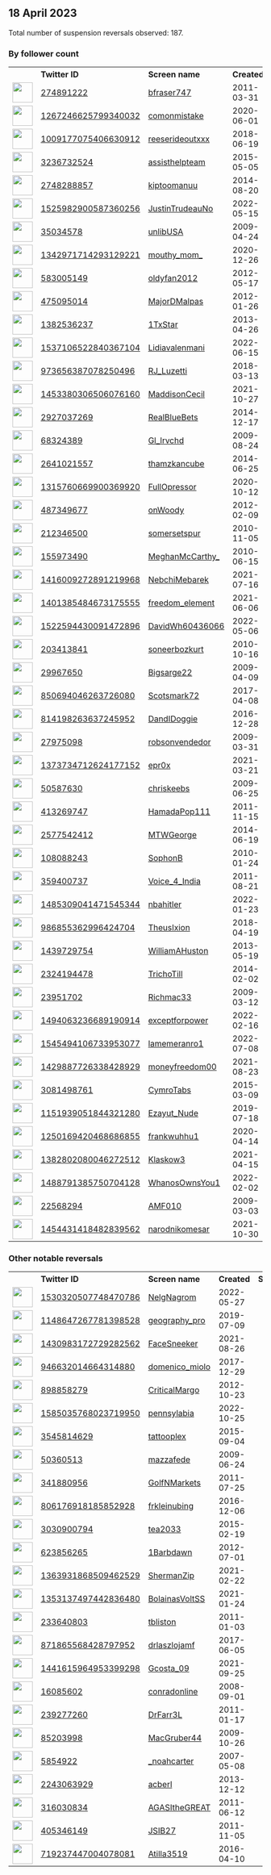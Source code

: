 
## 18 April 2023
Total number of suspension reversals observed: 187.

### By follower count
<table><tr><th></th><th align="left">Twitter ID</th><th align="left">Screen name</th>
<th align="left">Created</th><th align="left">Status</th><th align="left">Suspended</th><th align="left">Followers</th>
<tr><td><a href="https://pbs.twimg.com/profile_images/1317707087560859648/szqwCbye_normal.jpg"><img src="https://pbs.twimg.com/profile_images/1317707087560859648/szqwCbye_normal.jpg" width="40px" height="40px" align="center"/></a></td><td><a href="https://twitter.com/intent/user?user_id=274891222">274891222</a></td><td><a href="https://twitter.com/bfraser747">bfraser747</a></td><td>2011-03-31</td><td align="center"></td><td></td><td>195891</td></tr>
<tr><td><a href="https://pbs.twimg.com/profile_images/1641476603854327809/88Akm-AI_normal.jpg"><img src="https://pbs.twimg.com/profile_images/1641476603854327809/88Akm-AI_normal.jpg" width="40px" height="40px" align="center"/></a></td><td><a href="https://twitter.com/intent/user?user_id=1267246625799340032">1267246625799340032</a></td><td><a href="https://twitter.com/comonmistake">comonmistake</a></td><td>2020-06-01</td><td align="center"></td><td></td><td>104168</td></tr>
<tr><td><a href="https://pbs.twimg.com/profile_images/1643607308805771265/G7wNNkGd_normal.jpg"><img src="https://pbs.twimg.com/profile_images/1643607308805771265/G7wNNkGd_normal.jpg" width="40px" height="40px" align="center"/></a></td><td><a href="https://twitter.com/intent/user?user_id=1009177075406630912">1009177075406630912</a></td><td><a href="https://twitter.com/reeserideoutxxx">reeserideoutxxx</a></td><td>2018-06-19</td><td align="center"></td><td>2022-10-29</td><td>70088</td></tr>
<tr><td><a href="https://pbs.twimg.com/profile_images/1645009950765203456/2uFzK2cA_normal.jpg"><img src="https://pbs.twimg.com/profile_images/1645009950765203456/2uFzK2cA_normal.jpg" width="40px" height="40px" align="center"/></a></td><td><a href="https://twitter.com/intent/user?user_id=3236732524">3236732524</a></td><td><a href="https://twitter.com/assisthelpteam">assisthelpteam</a></td><td>2015-05-05</td><td align="center">🚫</td><td>2023-04-09</td><td>45640</td></tr>
<tr><td><a href="https://pbs.twimg.com/profile_images/1569052490699608064/AhEALE3O_normal.jpg"><img src="https://pbs.twimg.com/profile_images/1569052490699608064/AhEALE3O_normal.jpg" width="40px" height="40px" align="center"/></a></td><td><a href="https://twitter.com/intent/user?user_id=2748288857">2748288857</a></td><td><a href="https://twitter.com/kiptoomanuu">kiptoomanuu</a></td><td>2014-08-20</td><td align="center"></td><td>2023-02-01</td><td>43967</td></tr>
<tr><td><a href="https://pbs.twimg.com/profile_images/1623536007022018560/K0MXbRKr_normal.jpg"><img src="https://pbs.twimg.com/profile_images/1623536007022018560/K0MXbRKr_normal.jpg" width="40px" height="40px" align="center"/></a></td><td><a href="https://twitter.com/intent/user?user_id=1525982900587360256">1525982900587360256</a></td><td><a href="https://twitter.com/JustinTrudeauNo">JustinTrudeauNo</a></td><td>2022-05-15</td><td align="center">🚫</td><td>2023-03-25</td><td>14100</td></tr>
<tr><td><a href="https://pbs.twimg.com/profile_images/1553166589876473857/l4KpqJrA_normal.jpg"><img src="https://pbs.twimg.com/profile_images/1553166589876473857/l4KpqJrA_normal.jpg" width="40px" height="40px" align="center"/></a></td><td><a href="https://twitter.com/intent/user?user_id=35034578">35034578</a></td><td><a href="https://twitter.com/unlibUSA">unlibUSA</a></td><td>2009-04-24</td><td align="center"></td><td>2022-08-08</td><td>12411</td></tr>
<tr><td><a href="https://pbs.twimg.com/profile_images/1561772440480628744/I7yCcoY4_normal.jpg"><img src="https://pbs.twimg.com/profile_images/1561772440480628744/I7yCcoY4_normal.jpg" width="40px" height="40px" align="center"/></a></td><td><a href="https://twitter.com/intent/user?user_id=1342971714293129221">1342971714293129221</a></td><td><a href="https://twitter.com/mouthy_mom_">mouthy_mom_</a></td><td>2020-12-26</td><td align="center"></td><td>2022-09-30</td><td>11126</td></tr>
<tr><td><a href="https://pbs.twimg.com/profile_images/1322648006097657856/hcQyZUqm_normal.jpg"><img src="https://pbs.twimg.com/profile_images/1322648006097657856/hcQyZUqm_normal.jpg" width="40px" height="40px" align="center"/></a></td><td><a href="https://twitter.com/intent/user?user_id=583005149">583005149</a></td><td><a href="https://twitter.com/oldyfan2012">oldyfan2012</a></td><td>2012-05-17</td><td align="center"></td><td></td><td>10377</td></tr>
<tr><td><a href="https://pbs.twimg.com/profile_images/1266359677127806976/YKBtZn-m_normal.jpg"><img src="https://pbs.twimg.com/profile_images/1266359677127806976/YKBtZn-m_normal.jpg" width="40px" height="40px" align="center"/></a></td><td><a href="https://twitter.com/intent/user?user_id=475095014">475095014</a></td><td><a href="https://twitter.com/MajorDMalpas">MajorDMalpas</a></td><td>2012-01-26</td><td align="center"></td><td>2022-09-20</td><td>10235</td></tr>
<tr><td><a href="https://pbs.twimg.com/profile_images/1338688351889727489/NRFs5_kY_normal.jpg"><img src="https://pbs.twimg.com/profile_images/1338688351889727489/NRFs5_kY_normal.jpg" width="40px" height="40px" align="center"/></a></td><td><a href="https://twitter.com/intent/user?user_id=1382536237">1382536237</a></td><td><a href="https://twitter.com/1TxStar">1TxStar</a></td><td>2013-04-26</td><td align="center"></td><td></td><td>7629</td></tr>
<tr><td><a href="https://pbs.twimg.com/profile_images/1650219888466710528/9vD2T422_normal.jpg"><img src="https://pbs.twimg.com/profile_images/1650219888466710528/9vD2T422_normal.jpg" width="40px" height="40px" align="center"/></a></td><td><a href="https://twitter.com/intent/user?user_id=1537106522840367104">1537106522840367104</a></td><td><a href="https://twitter.com/Lidiavalenmani">Lidiavalenmani</a></td><td>2022-06-15</td><td align="center"></td><td>2022-10-31</td><td>6903</td></tr>
<tr><td><a href="https://pbs.twimg.com/profile_images/1650670913484980224/2s5acEgV_normal.jpg"><img src="https://pbs.twimg.com/profile_images/1650670913484980224/2s5acEgV_normal.jpg" width="40px" height="40px" align="center"/></a></td><td><a href="https://twitter.com/intent/user?user_id=973656387078250496">973656387078250496</a></td><td><a href="https://twitter.com/RJ_Luzetti">RJ_Luzetti</a></td><td>2018-03-13</td><td align="center"></td><td>2022-08-25</td><td>6706</td></tr>
<tr><td><a href="https://pbs.twimg.com/profile_images/1453380455655477252/e18v6Fa1_normal.jpg"><img src="https://pbs.twimg.com/profile_images/1453380455655477252/e18v6Fa1_normal.jpg" width="40px" height="40px" align="center"/></a></td><td><a href="https://twitter.com/intent/user?user_id=1453380306506076160">1453380306506076160</a></td><td><a href="https://twitter.com/MaddisonCecil">MaddisonCecil</a></td><td>2021-10-27</td><td align="center"></td><td>2023-03-31</td><td>5842</td></tr>
<tr><td><a href="https://pbs.twimg.com/profile_images/1099290283081113600/trDd2Bqf_normal.png"><img src="https://pbs.twimg.com/profile_images/1099290283081113600/trDd2Bqf_normal.png" width="40px" height="40px" align="center"/></a></td><td><a href="https://twitter.com/intent/user?user_id=2927037269">2927037269</a></td><td><a href="https://twitter.com/RealBlueBets">RealBlueBets</a></td><td>2014-12-17</td><td align="center"></td><td></td><td>5658</td></tr>
<tr><td><a href="https://pbs.twimg.com/profile_images/1251353857369800707/N-8KUrUt_normal.jpg"><img src="https://pbs.twimg.com/profile_images/1251353857369800707/N-8KUrUt_normal.jpg" width="40px" height="40px" align="center"/></a></td><td><a href="https://twitter.com/intent/user?user_id=68324389">68324389</a></td><td><a href="https://twitter.com/Gl_lrvchd">Gl_lrvchd</a></td><td>2009-08-24</td><td align="center"></td><td>2022-11-13</td><td>5459</td></tr>
<tr><td><a href="https://pbs.twimg.com/profile_images/1631928000047398914/reHH4Vyx_normal.jpg"><img src="https://pbs.twimg.com/profile_images/1631928000047398914/reHH4Vyx_normal.jpg" width="40px" height="40px" align="center"/></a></td><td><a href="https://twitter.com/intent/user?user_id=2641021557">2641021557</a></td><td><a href="https://twitter.com/thamzkancube">thamzkancube</a></td><td>2014-06-25</td><td align="center"></td><td>2023-04-04</td><td>4984</td></tr>
<tr><td><a href="https://pbs.twimg.com/profile_images/1317161462830346240/0448xIEg_normal.jpg"><img src="https://pbs.twimg.com/profile_images/1317161462830346240/0448xIEg_normal.jpg" width="40px" height="40px" align="center"/></a></td><td><a href="https://twitter.com/intent/user?user_id=1315760669900369920">1315760669900369920</a></td><td><a href="https://twitter.com/FullOpressor">FullOpressor</a></td><td>2020-10-12</td><td align="center"></td><td></td><td>4606</td></tr>
<tr><td><a href="https://pbs.twimg.com/profile_images/1064267261056299008/gOMp7sVd_normal.jpg"><img src="https://pbs.twimg.com/profile_images/1064267261056299008/gOMp7sVd_normal.jpg" width="40px" height="40px" align="center"/></a></td><td><a href="https://twitter.com/intent/user?user_id=487349677">487349677</a></td><td><a href="https://twitter.com/onWoody">onWoody</a></td><td>2012-02-09</td><td align="center"></td><td>2022-10-11</td><td>4178</td></tr>
<tr><td><a href="https://pbs.twimg.com/profile_images/1650861473776951296/Mei_KUpX_normal.jpg"><img src="https://pbs.twimg.com/profile_images/1650861473776951296/Mei_KUpX_normal.jpg" width="40px" height="40px" align="center"/></a></td><td><a href="https://twitter.com/intent/user?user_id=212346500">212346500</a></td><td><a href="https://twitter.com/somersetspur">somersetspur</a></td><td>2010-11-05</td><td align="center"></td><td>2023-02-12</td><td>3397</td></tr>
<tr><td><a href="https://pbs.twimg.com/profile_images/1493066459634933762/og4ns-1O_normal.jpg"><img src="https://pbs.twimg.com/profile_images/1493066459634933762/og4ns-1O_normal.jpg" width="40px" height="40px" align="center"/></a></td><td><a href="https://twitter.com/intent/user?user_id=155973490">155973490</a></td><td><a href="https://twitter.com/MeghanMcCarthy_">MeghanMcCarthy_</a></td><td>2010-06-15</td><td align="center"></td><td>2023-03-20</td><td>3254</td></tr>
<tr><td><a href="https://pbs.twimg.com/profile_images/1525738933191168001/M9o0M7-w_normal.jpg"><img src="https://pbs.twimg.com/profile_images/1525738933191168001/M9o0M7-w_normal.jpg" width="40px" height="40px" align="center"/></a></td><td><a href="https://twitter.com/intent/user?user_id=1416009272891219968">1416009272891219968</a></td><td><a href="https://twitter.com/NebchiMebarek">NebchiMebarek</a></td><td>2021-07-16</td><td align="center"></td><td>2022-06-10</td><td>3164</td></tr>
<tr><td><a href="https://pbs.twimg.com/profile_images/1487763193057648643/xTVYlNu7_normal.jpg"><img src="https://pbs.twimg.com/profile_images/1487763193057648643/xTVYlNu7_normal.jpg" width="40px" height="40px" align="center"/></a></td><td><a href="https://twitter.com/intent/user?user_id=1401385484673175555">1401385484673175555</a></td><td><a href="https://twitter.com/freedom_element">freedom_element</a></td><td>2021-06-06</td><td align="center"></td><td>2022-06-12</td><td>3080</td></tr>
<tr><td><a href="https://pbs.twimg.com/profile_images/1522595154225414144/IJYI-DKz_normal.jpg"><img src="https://pbs.twimg.com/profile_images/1522595154225414144/IJYI-DKz_normal.jpg" width="40px" height="40px" align="center"/></a></td><td><a href="https://twitter.com/intent/user?user_id=1522594430091472896">1522594430091472896</a></td><td><a href="https://twitter.com/DavidWh60436066">DavidWh60436066</a></td><td>2022-05-06</td><td align="center"></td><td>2023-04-06</td><td>3025</td></tr>
<tr><td><a href="https://pbs.twimg.com/profile_images/852821553163059201/iM5RQclE_normal.jpg"><img src="https://pbs.twimg.com/profile_images/852821553163059201/iM5RQclE_normal.jpg" width="40px" height="40px" align="center"/></a></td><td><a href="https://twitter.com/intent/user?user_id=203413841">203413841</a></td><td><a href="https://twitter.com/soneerbozkurt">soneerbozkurt</a></td><td>2010-10-16</td><td align="center"></td><td></td><td>2801</td></tr>
<tr><td><a href="https://pbs.twimg.com/profile_images/1146147896368205828/Nl3-V2Ry_normal.jpg"><img src="https://pbs.twimg.com/profile_images/1146147896368205828/Nl3-V2Ry_normal.jpg" width="40px" height="40px" align="center"/></a></td><td><a href="https://twitter.com/intent/user?user_id=29967650">29967650</a></td><td><a href="https://twitter.com/Bigsarge22">Bigsarge22</a></td><td>2009-04-09</td><td align="center"></td><td></td><td>2585</td></tr>
<tr><td><a href="https://pbs.twimg.com/profile_images/915431710954807296/USwDHmxJ_normal.jpg"><img src="https://pbs.twimg.com/profile_images/915431710954807296/USwDHmxJ_normal.jpg" width="40px" height="40px" align="center"/></a></td><td><a href="https://twitter.com/intent/user?user_id=850694046263726080">850694046263726080</a></td><td><a href="https://twitter.com/Scotsmark72">Scotsmark72</a></td><td>2017-04-08</td><td align="center"></td><td></td><td>2404</td></tr>
<tr><td><a href="https://pbs.twimg.com/profile_images/1121415777918300160/UsXLJto6_normal.jpg"><img src="https://pbs.twimg.com/profile_images/1121415777918300160/UsXLJto6_normal.jpg" width="40px" height="40px" align="center"/></a></td><td><a href="https://twitter.com/intent/user?user_id=814198263637245952">814198263637245952</a></td><td><a href="https://twitter.com/DandIDoggie">DandIDoggie</a></td><td>2016-12-28</td><td align="center"></td><td></td><td>1975</td></tr>
<tr><td><a href="https://pbs.twimg.com/profile_images/1650953682383515649/to76Zg3d_normal.jpg"><img src="https://pbs.twimg.com/profile_images/1650953682383515649/to76Zg3d_normal.jpg" width="40px" height="40px" align="center"/></a></td><td><a href="https://twitter.com/intent/user?user_id=27975098">27975098</a></td><td><a href="https://twitter.com/robsonvendedor">robsonvendedor</a></td><td>2009-03-31</td><td align="center"></td><td>2022-11-18</td><td>1803</td></tr>
<tr><td><a href="https://pbs.twimg.com/profile_images/1569172089852100608/pAtqpnS-_normal.jpg"><img src="https://pbs.twimg.com/profile_images/1569172089852100608/pAtqpnS-_normal.jpg" width="40px" height="40px" align="center"/></a></td><td><a href="https://twitter.com/intent/user?user_id=1373734712624177152">1373734712624177152</a></td><td><a href="https://twitter.com/epr0x">epr0x</a></td><td>2021-03-21</td><td align="center"></td><td>2022-11-19</td><td>1763</td></tr>
<tr><td><a href="https://pbs.twimg.com/profile_images/1468674994670551050/0X6Diu49_normal.jpg"><img src="https://pbs.twimg.com/profile_images/1468674994670551050/0X6Diu49_normal.jpg" width="40px" height="40px" align="center"/></a></td><td><a href="https://twitter.com/intent/user?user_id=50587630">50587630</a></td><td><a href="https://twitter.com/chriskeebs">chriskeebs</a></td><td>2009-06-25</td><td align="center"></td><td>2022-03-23</td><td>1708</td></tr>
<tr><td><a href="https://pbs.twimg.com/profile_images/1398946811973406721/zujLcpcK_normal.jpg"><img src="https://pbs.twimg.com/profile_images/1398946811973406721/zujLcpcK_normal.jpg" width="40px" height="40px" align="center"/></a></td><td><a href="https://twitter.com/intent/user?user_id=413269747">413269747</a></td><td><a href="https://twitter.com/HamadaPop111">HamadaPop111</a></td><td>2011-11-15</td><td align="center"></td><td>2022-05-25</td><td>1640</td></tr>
<tr><td><a href="https://pbs.twimg.com/profile_images/912080938858721280/QCSrt3eO_normal.jpg"><img src="https://pbs.twimg.com/profile_images/912080938858721280/QCSrt3eO_normal.jpg" width="40px" height="40px" align="center"/></a></td><td><a href="https://twitter.com/intent/user?user_id=2577542412">2577542412</a></td><td><a href="https://twitter.com/MTWGeorge">MTWGeorge</a></td><td>2014-06-19</td><td align="center"></td><td></td><td>1622</td></tr>
<tr><td><a href="https://pbs.twimg.com/profile_images/1648352884709552138/ujMQAWoN_normal.jpg"><img src="https://pbs.twimg.com/profile_images/1648352884709552138/ujMQAWoN_normal.jpg" width="40px" height="40px" align="center"/></a></td><td><a href="https://twitter.com/intent/user?user_id=108088243">108088243</a></td><td><a href="https://twitter.com/SophonB">SophonB</a></td><td>2010-01-24</td><td align="center"></td><td></td><td>1604</td></tr>
<tr><td><a href="https://pbs.twimg.com/profile_images/1646908781153120258/DJDqgPKv_normal.jpg"><img src="https://pbs.twimg.com/profile_images/1646908781153120258/DJDqgPKv_normal.jpg" width="40px" height="40px" align="center"/></a></td><td><a href="https://twitter.com/intent/user?user_id=359400737">359400737</a></td><td><a href="https://twitter.com/Voice_4_India">Voice_4_India</a></td><td>2011-08-21</td><td align="center"></td><td>2022-12-31</td><td>1566</td></tr>
<tr><td><a href="https://pbs.twimg.com/profile_images/1633098331403558912/cPq9OUlV_normal.jpg"><img src="https://pbs.twimg.com/profile_images/1633098331403558912/cPq9OUlV_normal.jpg" width="40px" height="40px" align="center"/></a></td><td><a href="https://twitter.com/intent/user?user_id=1485309041471545344">1485309041471545344</a></td><td><a href="https://twitter.com/nbahitler">nbahitler</a></td><td>2022-01-23</td><td align="center"></td><td>2022-05-10</td><td>1560</td></tr>
<tr><td><a href="https://pbs.twimg.com/profile_images/1485614322411786246/eys654Ks_normal.png"><img src="https://pbs.twimg.com/profile_images/1485614322411786246/eys654Ks_normal.png" width="40px" height="40px" align="center"/></a></td><td><a href="https://twitter.com/intent/user?user_id=986855362996424704">986855362996424704</a></td><td><a href="https://twitter.com/TheusIxion">TheusIxion</a></td><td>2018-04-19</td><td align="center"></td><td>2022-09-16</td><td>1396</td></tr>
<tr><td><a href="https://pbs.twimg.com/profile_images/1479368929441103876/GkBKxaDr_normal.jpg"><img src="https://pbs.twimg.com/profile_images/1479368929441103876/GkBKxaDr_normal.jpg" width="40px" height="40px" align="center"/></a></td><td><a href="https://twitter.com/intent/user?user_id=1439729754">1439729754</a></td><td><a href="https://twitter.com/WilliamAHuston">WilliamAHuston</a></td><td>2013-05-19</td><td align="center"></td><td>2022-02-13</td><td>1334</td></tr>
<tr><td><a href="https://pbs.twimg.com/profile_images/1643265530604732417/H01Cndth_normal.jpg"><img src="https://pbs.twimg.com/profile_images/1643265530604732417/H01Cndth_normal.jpg" width="40px" height="40px" align="center"/></a></td><td><a href="https://twitter.com/intent/user?user_id=2324194478">2324194478</a></td><td><a href="https://twitter.com/TrichoTill">TrichoTill</a></td><td>2014-02-02</td><td align="center"></td><td>2023-04-06</td><td>1303</td></tr>
<tr><td><a href="https://pbs.twimg.com/profile_images/1648700741786238977/QymZhTgT_normal.jpg"><img src="https://pbs.twimg.com/profile_images/1648700741786238977/QymZhTgT_normal.jpg" width="40px" height="40px" align="center"/></a></td><td><a href="https://twitter.com/intent/user?user_id=23951702">23951702</a></td><td><a href="https://twitter.com/Richmac33">Richmac33</a></td><td>2009-03-12</td><td align="center"></td><td></td><td>1099</td></tr>
<tr><td><a href="https://pbs.twimg.com/profile_images/1629756461755650049/rmaFFU4z_normal.jpg"><img src="https://pbs.twimg.com/profile_images/1629756461755650049/rmaFFU4z_normal.jpg" width="40px" height="40px" align="center"/></a></td><td><a href="https://twitter.com/intent/user?user_id=1494063236689190914">1494063236689190914</a></td><td><a href="https://twitter.com/exceptforpower">exceptforpower</a></td><td>2022-02-16</td><td align="center"></td><td></td><td>1081</td></tr>
<tr><td><a href="https://pbs.twimg.com/profile_images/1593019984946552832/V2MmIj9s_normal.jpg"><img src="https://pbs.twimg.com/profile_images/1593019984946552832/V2MmIj9s_normal.jpg" width="40px" height="40px" align="center"/></a></td><td><a href="https://twitter.com/intent/user?user_id=1545494106733953077">1545494106733953077</a></td><td><a href="https://twitter.com/lamemeranro1">lamemeranro1</a></td><td>2022-07-08</td><td align="center"></td><td>2022-12-04</td><td>1061</td></tr>
<tr><td><a href="https://pbs.twimg.com/profile_images/1473897117253054465/VqSKfkrI_normal.jpg"><img src="https://pbs.twimg.com/profile_images/1473897117253054465/VqSKfkrI_normal.jpg" width="40px" height="40px" align="center"/></a></td><td><a href="https://twitter.com/intent/user?user_id=1429887726338428929">1429887726338428929</a></td><td><a href="https://twitter.com/moneyfreedom00">moneyfreedom00</a></td><td>2021-08-23</td><td align="center"></td><td>2023-03-12</td><td>1059</td></tr>
<tr><td><a href="https://pbs.twimg.com/profile_images/1281133897909223425/pNQzMgJ4_normal.jpg"><img src="https://pbs.twimg.com/profile_images/1281133897909223425/pNQzMgJ4_normal.jpg" width="40px" height="40px" align="center"/></a></td><td><a href="https://twitter.com/intent/user?user_id=3081498761">3081498761</a></td><td><a href="https://twitter.com/CymroTabs">CymroTabs</a></td><td>2015-03-09</td><td align="center"></td><td></td><td>1000</td></tr>
<tr><td><a href="https://pbs.twimg.com/profile_images/1561988780760113152/vDIWe-xW_normal.jpg"><img src="https://pbs.twimg.com/profile_images/1561988780760113152/vDIWe-xW_normal.jpg" width="40px" height="40px" align="center"/></a></td><td><a href="https://twitter.com/intent/user?user_id=1151939051844321280">1151939051844321280</a></td><td><a href="https://twitter.com/Ezayut_Nude">Ezayut_Nude</a></td><td>2019-07-18</td><td align="center">🔒</td><td>2023-03-05</td><td>998</td></tr>
<tr><td><a href="https://pbs.twimg.com/profile_images/1601083814453071873/3xxTVgm7_normal.jpg"><img src="https://pbs.twimg.com/profile_images/1601083814453071873/3xxTVgm7_normal.jpg" width="40px" height="40px" align="center"/></a></td><td><a href="https://twitter.com/intent/user?user_id=1250169420468686855">1250169420468686855</a></td><td><a href="https://twitter.com/frankwuhhu1">frankwuhhu1</a></td><td>2020-04-14</td><td align="center"></td><td>2023-04-02</td><td>960</td></tr>
<tr><td><a href="https://pbs.twimg.com/profile_images/1648748544038420480/_u9oEc6e_normal.jpg"><img src="https://pbs.twimg.com/profile_images/1648748544038420480/_u9oEc6e_normal.jpg" width="40px" height="40px" align="center"/></a></td><td><a href="https://twitter.com/intent/user?user_id=1382802080046272512">1382802080046272512</a></td><td><a href="https://twitter.com/Klaskow3">Klaskow3</a></td><td>2021-04-15</td><td align="center"></td><td>2022-04-08</td><td>858</td></tr>
<tr><td><a href="https://pbs.twimg.com/profile_images/1508671813689098242/0Ke3zxN4_normal.jpg"><img src="https://pbs.twimg.com/profile_images/1508671813689098242/0Ke3zxN4_normal.jpg" width="40px" height="40px" align="center"/></a></td><td><a href="https://twitter.com/intent/user?user_id=1488791385750704128">1488791385750704128</a></td><td><a href="https://twitter.com/WhanosOwnsYou1">WhanosOwnsYou1</a></td><td>2022-02-02</td><td align="center"></td><td></td><td>843</td></tr>
<tr><td><a href="https://pbs.twimg.com/profile_images/1648433416264724482/aDRbnbxB_normal.jpg"><img src="https://pbs.twimg.com/profile_images/1648433416264724482/aDRbnbxB_normal.jpg" width="40px" height="40px" align="center"/></a></td><td><a href="https://twitter.com/intent/user?user_id=22568294">22568294</a></td><td><a href="https://twitter.com/AMF010">AMF010</a></td><td>2009-03-03</td><td align="center"></td><td></td><td>799</td></tr>
<tr><td><a href="https://pbs.twimg.com/profile_images/1651892529145446400/-ELGuPeX_normal.jpg"><img src="https://pbs.twimg.com/profile_images/1651892529145446400/-ELGuPeX_normal.jpg" width="40px" height="40px" align="center"/></a></td><td><a href="https://twitter.com/intent/user?user_id=1454431418482839562">1454431418482839562</a></td><td><a href="https://twitter.com/narodnikomesar">narodnikomesar</a></td><td>2021-10-30</td><td align="center"></td><td>2022-07-03</td><td>797</td></tr>
</table>

### Other notable reversals
<table><tr><th></th><th align="left">Twitter ID</th><th align="left">Screen name</th>
<th align="left">Created</th><th align="left">Status</th><th align="left">Suspended</th><th align="left">Followers</th>
<tr><td><a href="https://pbs.twimg.com/profile_images/1560083420180529153/KdweeTmN_normal.jpg"><img src="https://pbs.twimg.com/profile_images/1560083420180529153/KdweeTmN_normal.jpg" width="40px" height="40px" align="center"/></a></td><td><a href="https://twitter.com/intent/user?user_id=1530320507748470786">1530320507748470786</a></td><td><a href="https://twitter.com/NelgNagrom">NelgNagrom</a></td><td>2022-05-27</td><td align="center"></td><td>2023-01-16</td><td>140</td></tr>
<tr><td><a href="https://pbs.twimg.com/profile_images/1643652095743254529/YnPt_VCr_normal.jpg"><img src="https://pbs.twimg.com/profile_images/1643652095743254529/YnPt_VCr_normal.jpg" width="40px" height="40px" align="center"/></a></td><td><a href="https://twitter.com/intent/user?user_id=1148647267781398528">1148647267781398528</a></td><td><a href="https://twitter.com/geography_pro">geography_pro</a></td><td>2019-07-09</td><td align="center"></td><td>2023-04-08</td><td>332</td></tr>
<tr><td><a href="https://pbs.twimg.com/profile_images/1565044919336669187/x4CqusjN_normal.jpg"><img src="https://pbs.twimg.com/profile_images/1565044919336669187/x4CqusjN_normal.jpg" width="40px" height="40px" align="center"/></a></td><td><a href="https://twitter.com/intent/user?user_id=1430983172729282562">1430983172729282562</a></td><td><a href="https://twitter.com/FaceSneeker">FaceSneeker</a></td><td>2021-08-26</td><td align="center"></td><td>2023-03-31</td><td>302</td></tr>
<tr><td><a href="https://pbs.twimg.com/profile_images/946633798011076608/H_cr0QDx_normal.jpg"><img src="https://pbs.twimg.com/profile_images/946633798011076608/H_cr0QDx_normal.jpg" width="40px" height="40px" align="center"/></a></td><td><a href="https://twitter.com/intent/user?user_id=946632014664314880">946632014664314880</a></td><td><a href="https://twitter.com/domenico_miolo">domenico_miolo</a></td><td>2017-12-29</td><td align="center"></td><td>2022-12-02</td><td>116</td></tr>
<tr><td><a href="https://pbs.twimg.com/profile_images/1470931666881421314/gbt54mn__normal.jpg"><img src="https://pbs.twimg.com/profile_images/1470931666881421314/gbt54mn__normal.jpg" width="40px" height="40px" align="center"/></a></td><td><a href="https://twitter.com/intent/user?user_id=898858279">898858279</a></td><td><a href="https://twitter.com/CriticalMargo">CriticalMargo</a></td><td>2012-10-23</td><td align="center"></td><td>2023-02-11</td><td>37</td></tr>
<tr><td><a href="https://pbs.twimg.com/profile_images/1648839845047947264/VdPwZr6r_normal.jpg"><img src="https://pbs.twimg.com/profile_images/1648839845047947264/VdPwZr6r_normal.jpg" width="40px" height="40px" align="center"/></a></td><td><a href="https://twitter.com/intent/user?user_id=1585035768023719950">1585035768023719950</a></td><td><a href="https://twitter.com/pennsylabia">pennsylabia</a></td><td>2022-10-25</td><td align="center"></td><td>2022-12-27</td><td>25</td></tr>
<tr><td><a href="https://pbs.twimg.com/profile_images/1648496151895875590/_80Lzhdd_normal.jpg"><img src="https://pbs.twimg.com/profile_images/1648496151895875590/_80Lzhdd_normal.jpg" width="40px" height="40px" align="center"/></a></td><td><a href="https://twitter.com/intent/user?user_id=3545814629">3545814629</a></td><td><a href="https://twitter.com/tattooplex">tattooplex</a></td><td>2015-09-04</td><td align="center"></td><td>2023-04-08</td><td>67</td></tr>
<tr><td><a href="https://pbs.twimg.com/profile_images/1642938013989715977/QQLdkeBv_normal.jpg"><img src="https://pbs.twimg.com/profile_images/1642938013989715977/QQLdkeBv_normal.jpg" width="40px" height="40px" align="center"/></a></td><td><a href="https://twitter.com/intent/user?user_id=50360513">50360513</a></td><td><a href="https://twitter.com/mazzafede">mazzafede</a></td><td>2009-06-24</td><td align="center"></td><td>2023-04-09</td><td>12</td></tr>
<tr><td><a href="https://pbs.twimg.com/profile_images/1648138084909735936/3V_LHg1q_normal.jpg"><img src="https://pbs.twimg.com/profile_images/1648138084909735936/3V_LHg1q_normal.jpg" width="40px" height="40px" align="center"/></a></td><td><a href="https://twitter.com/intent/user?user_id=341880956">341880956</a></td><td><a href="https://twitter.com/GolfNMarkets">GolfNMarkets</a></td><td>2011-07-25</td><td align="center"></td><td>2023-03-27</td><td>22</td></tr>
<tr><td><a href="https://pbs.twimg.com/profile_images/1640392269009240064/6zS8zIQO_normal.jpg"><img src="https://pbs.twimg.com/profile_images/1640392269009240064/6zS8zIQO_normal.jpg" width="40px" height="40px" align="center"/></a></td><td><a href="https://twitter.com/intent/user?user_id=806176918185852928">806176918185852928</a></td><td><a href="https://twitter.com/frkleinubing">frkleinubing</a></td><td>2016-12-06</td><td align="center"></td><td>2023-03-29</td><td>40</td></tr>
<tr><td><a href="https://pbs.twimg.com/profile_images/1643651535325257732/0gCK-jgW_normal.jpg"><img src="https://pbs.twimg.com/profile_images/1643651535325257732/0gCK-jgW_normal.jpg" width="40px" height="40px" align="center"/></a></td><td><a href="https://twitter.com/intent/user?user_id=3030900794">3030900794</a></td><td><a href="https://twitter.com/tea2033">tea2033</a></td><td>2015-02-19</td><td align="center">🔒</td><td>2023-04-09</td><td>69</td></tr>
<tr><td><a href="https://pbs.twimg.com/profile_images/1639404290677587968/rIRJXP_9_normal.jpg"><img src="https://pbs.twimg.com/profile_images/1639404290677587968/rIRJXP_9_normal.jpg" width="40px" height="40px" align="center"/></a></td><td><a href="https://twitter.com/intent/user?user_id=623856265">623856265</a></td><td><a href="https://twitter.com/1Barbdawn">1Barbdawn</a></td><td>2012-07-01</td><td align="center"></td><td>2023-03-26</td><td>170</td></tr>
<tr><td><a href="https://pbs.twimg.com/profile_images/1363934947980046336/phpHC4n__normal.jpg"><img src="https://pbs.twimg.com/profile_images/1363934947980046336/phpHC4n__normal.jpg" width="40px" height="40px" align="center"/></a></td><td><a href="https://twitter.com/intent/user?user_id=1363931868509462529">1363931868509462529</a></td><td><a href="https://twitter.com/ShermanZip">ShermanZip</a></td><td>2021-02-22</td><td align="center"></td><td>2023-04-10</td><td>292</td></tr>
<tr><td><a href="https://pbs.twimg.com/profile_images/1594822624500228106/UpXBQ5Yc_normal.jpg"><img src="https://pbs.twimg.com/profile_images/1594822624500228106/UpXBQ5Yc_normal.jpg" width="40px" height="40px" align="center"/></a></td><td><a href="https://twitter.com/intent/user?user_id=1353137497442836480">1353137497442836480</a></td><td><a href="https://twitter.com/BolainasVoltSS">BolainasVoltSS</a></td><td>2021-01-24</td><td align="center"></td><td>2023-01-02</td><td>223</td></tr>
<tr><td><a href="https://pbs.twimg.com/profile_images/1645541018157105152/N1IPBCgE_normal.jpg"><img src="https://pbs.twimg.com/profile_images/1645541018157105152/N1IPBCgE_normal.jpg" width="40px" height="40px" align="center"/></a></td><td><a href="https://twitter.com/intent/user?user_id=233640803">233640803</a></td><td><a href="https://twitter.com/tbliston">tbliston</a></td><td>2011-01-03</td><td align="center"></td><td>2023-03-27</td><td>183</td></tr>
<tr><td><a href="https://pbs.twimg.com/profile_images/1649708311875338240/6yu2dnHI_normal.jpg"><img src="https://pbs.twimg.com/profile_images/1649708311875338240/6yu2dnHI_normal.jpg" width="40px" height="40px" align="center"/></a></td><td><a href="https://twitter.com/intent/user?user_id=871865568428797952">871865568428797952</a></td><td><a href="https://twitter.com/drlaszlojamf">drlaszlojamf</a></td><td>2017-06-05</td><td align="center"></td><td>2023-03-26</td><td>8</td></tr>
<tr><td><a href="https://pbs.twimg.com/profile_images/1587077169469181952/2z4caJrT_normal.jpg"><img src="https://pbs.twimg.com/profile_images/1587077169469181952/2z4caJrT_normal.jpg" width="40px" height="40px" align="center"/></a></td><td><a href="https://twitter.com/intent/user?user_id=1441615964953399298">1441615964953399298</a></td><td><a href="https://twitter.com/Gcosta_09">Gcosta_09</a></td><td>2021-09-25</td><td align="center">👋</td><td>2022-12-10</td><td>54</td></tr>
<tr><td><a href="https://pbs.twimg.com/profile_images/1647694125763035136/T8Nzrez6_normal.jpg"><img src="https://pbs.twimg.com/profile_images/1647694125763035136/T8Nzrez6_normal.jpg" width="40px" height="40px" align="center"/></a></td><td><a href="https://twitter.com/intent/user?user_id=16085602">16085602</a></td><td><a href="https://twitter.com/conradonline">conradonline</a></td><td>2008-09-01</td><td align="center"></td><td>2023-02-10</td><td>365</td></tr>
<tr><td><a href="https://pbs.twimg.com/profile_images/1639408857498910720/NC3REYCc_normal.png"><img src="https://pbs.twimg.com/profile_images/1639408857498910720/NC3REYCc_normal.png" width="40px" height="40px" align="center"/></a></td><td><a href="https://twitter.com/intent/user?user_id=239277260">239277260</a></td><td><a href="https://twitter.com/DrFarr3L">DrFarr3L</a></td><td>2011-01-17</td><td align="center"></td><td>2023-03-27</td><td>109</td></tr>
<tr><td><a href="https://pbs.twimg.com/profile_images/1504465527938367490/GOKBnAyu_normal.jpg"><img src="https://pbs.twimg.com/profile_images/1504465527938367490/GOKBnAyu_normal.jpg" width="40px" height="40px" align="center"/></a></td><td><a href="https://twitter.com/intent/user?user_id=85203998">85203998</a></td><td><a href="https://twitter.com/MacGruber44">MacGruber44</a></td><td>2009-10-26</td><td align="center"></td><td>2022-10-27</td><td>519</td></tr>
<tr><td><a href="https://pbs.twimg.com/profile_images/1645793937246892032/APJ2kzuL_normal.png"><img src="https://pbs.twimg.com/profile_images/1645793937246892032/APJ2kzuL_normal.png" width="40px" height="40px" align="center"/></a></td><td><a href="https://twitter.com/intent/user?user_id=5854922">5854922</a></td><td><a href="https://twitter.com/_noahcarter">_noahcarter</a></td><td>2007-05-08</td><td align="center"></td><td>2023-03-27</td><td>707</td></tr>
<tr><td><a href="https://pbs.twimg.com/profile_images/1648082378588299265/-ZJaRoGE_normal.jpg"><img src="https://pbs.twimg.com/profile_images/1648082378588299265/-ZJaRoGE_normal.jpg" width="40px" height="40px" align="center"/></a></td><td><a href="https://twitter.com/intent/user?user_id=2243063929">2243063929</a></td><td><a href="https://twitter.com/acberl">acberl</a></td><td>2013-12-12</td><td align="center"></td><td>2023-04-07</td><td>48</td></tr>
<tr><td><a href="https://pbs.twimg.com/profile_images/1571334113252069377/wqSGZIFm_normal.jpg"><img src="https://pbs.twimg.com/profile_images/1571334113252069377/wqSGZIFm_normal.jpg" width="40px" height="40px" align="center"/></a></td><td><a href="https://twitter.com/intent/user?user_id=316030834">316030834</a></td><td><a href="https://twitter.com/AGASItheGREAT">AGASItheGREAT</a></td><td>2011-06-12</td><td align="center"></td><td>2023-01-06</td><td>456</td></tr>
<tr><td><a href="https://pbs.twimg.com/profile_images/1647982566207520769/IdUGxw0i_normal.jpg"><img src="https://pbs.twimg.com/profile_images/1647982566207520769/IdUGxw0i_normal.jpg" width="40px" height="40px" align="center"/></a></td><td><a href="https://twitter.com/intent/user?user_id=405346149">405346149</a></td><td><a href="https://twitter.com/JSIB27">JSIB27</a></td><td>2011-11-05</td><td align="center"></td><td>2023-03-13</td><td>412</td></tr>
<tr><td><a href="https://pbs.twimg.com/profile_images/1262056775261597701/3kYZTksT_normal.jpg"><img src="https://pbs.twimg.com/profile_images/1262056775261597701/3kYZTksT_normal.jpg" width="40px" height="40px" align="center"/></a></td><td><a href="https://twitter.com/intent/user?user_id=719237447004078081">719237447004078081</a></td><td><a href="https://twitter.com/Atilla3519">Atilla3519</a></td><td>2016-04-10</td><td align="center"></td><td>2023-03-20</td><td>539</td></tr>
</table>
